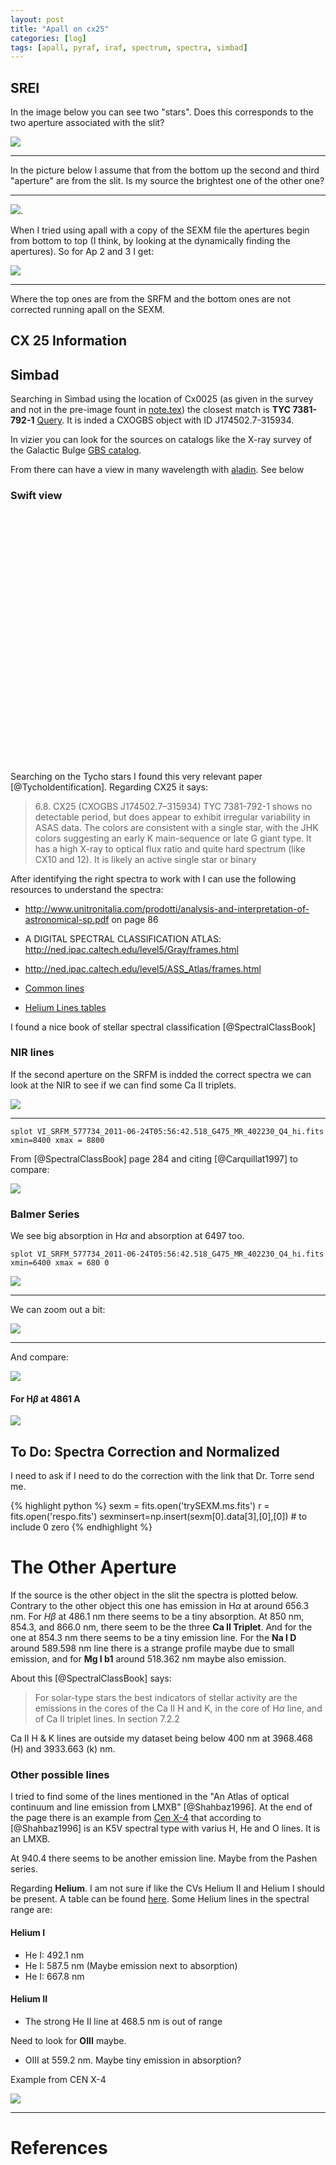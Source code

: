 ```yaml
---
layout: post
title: "Apall on cx25"
categories: [log]
tags: [apall, pyraf, iraf, spectrum, spectra, simbad]
---
```



## SREI

In the image below you can see two "stars". Does this corresponds to the two aperture associated with the slit?



![]({{site.baseurl}}/images/slit25.png) 

- - -

In the picture below I assume that from the bottom up the second and third "aperture" are from the slit. Is my source the brightest one of the other one? 

- - - 

![]({{site.baseurl}}/images/slit25v2.png). 


When I tried using apall with a copy of the SEXM file the apertures begin from bottom to top (I think, by looking at the dynamically finding the apertures). So for Ap 2 and 3 I get:

![]({{site.baseurl}}/images/compareaps25aps2and3.png)

- - - 

Where the top ones are from the SRFM and the bottom ones are not corrected running apall on the SEXM.

## CX 25 Information

## Simbad

Searching in Simbad using the location of Cx0025 (as given in the survey and not in the pre-image fount in [note.tex](https://github.com/manuelmarcano22/VIMOSReduced/blob/master/note.tex)) the closest match is **TYC 7381-792-1** [Query](http://simbad.u-strasbg.fr/simbad/sim-id?Ident=%407402272&Name=TYC%207381-792-1&submit=submit). It is inded a CXOGBS object with ID J174502.7-315934. 

In vizier you can look for the sources on catalogs like the X-ray survey of the Galactic Bulge [GBS catalog](http://vizier.u-strasbg.fr/viz-bin/VizieR?-source=J/ApJS/210/18).

From there can have a view in many wavelength with [aladin](http://aladin.u-strasbg.fr/AladinLite/?target=17%2045%202.780-31%2059%2035.00&fov=8.31&survey=JAXA%2FP%2FSWIFT_BAT_FLUX). See below

### Swift view

<link rel="stylesheet" href="http://aladin.u-strasbg.fr/AladinLite/api/v2/latest/aladin.min.css" />
<script type="text/javascript" src="http://code.jquery.com/jquery-1.9.1.min.js" charset="utf-8"></script>
<div id="aladin-lite-div" style="width:400px;height:400px;"></div>
<script type="text/javascript" src="http://aladin.u-strasbg.fr/AladinLite/api/v2/latest/aladin.min.js" charset="utf-8"></script>
<script type="text/javascript">
var aladin = A.aladin("#aladin-lite-div", {survey: "JAXA/P/SWIFT_BAT_FLUXP/DSS2/color", fov: 8.31, target: "17 45 2.780-31 59 35.00"});
</script>

Searching on the Tycho stars I found this very relevant paper [@TychoIdentification]. Regarding CX25 it says:


> 6.8. CX25 (CXOGBS J174502.7–315934)
> TYC 7381-792-1 shows no detectable period, but does
> appear to exhibit irregular variability in ASAS data. The
> colors are consistent with a single star, with the JHK
> colors suggesting an early K main-sequence or late G
> giant type. It has a high X-ray to optical flux ratio and
> quite hard spectrum (like CX10 and 12). It is likely an
> active single star or binary


After identifying the right spectra to work with I can use the following resources to understand the spectra:


- http://www.unitronitalia.com/prodotti/analysis-and-interpretation-of-astronomical-sp.pdf on page 86

- A DIGITAL SPECTRAL CLASSIFICATION ATLAS: http://ned.ipac.caltech.edu/level5/Gray/frames.html

-  http://ned.ipac.caltech.edu/level5/ASS_Atlas/frames.html

- [Common lines](http://www.star.ucl.ac.uk/~msw/lines.html)

- [Helium Lines tables](http://physics.nist.gov/PhysRefData/Handbook/Tables/heliumtable2.htm)

I found a nice book of stellar spectral classification [@SpectralClassBook]


### NIR lines

If the second aperture on the SRFM is indded the correct spectra we can look at the NIR to see if we can find some Ca II triplets.

![]({{site.baseurl}}/images/cx25NIRlines.png) 

- - - 

`splot VI_SRFM_577734_2011-06-24T05:56:42.518_G475_MR_402230_Q4_hi.fits xmin=8400 xmax = 8800`

From [@SpectralClassBook] page 284 and citing [@Carquillat1997] to compare:

![]({{site.baseurl}}/images/gandknir.png)

### Balmer Series

We see big absorption in H$\alpha$ and absorption at 6497 too. 


`splot VI_SRFM_577734_2011-06-24T05:56:42.518_G475_MR_402230_Q4_hi.fits xmin=6400 xmax = 680
0`

![]({{site.baseurl}}/images/c25halpha.png)

- - - 

We can zoom out a bit:


![]({{site.baseurl}}/images/cx25optical.png)

- - - 

And compare:


![]({{site.baseurl}}/images/gandkopticalbook.png)

#### For H$\beta$ at 4861 A

![]({{site.baseurl}}/images/cx25beta.png)

## To Do: Spectra Correction and Normalized

I need to ask if I need to do the correction with the link that Dr. Torre send me.

{% highlight python %}
sexm = fits.open('trySEXM.ms.fits')
r = fits.open('respo.fits')
sexminsert=np.insert(sexm[0].data[3],[0],[0]) # to include 0 zero
{% endhighlight %}


# The Other Aperture


If the source is the other object in the slit the spectra is plotted below. Contrary to the other object this one has emission in  H$\alpha$ at around 656.3 nm. For $H\beta$ at 486.1 nm there seems to be a tiny absorption. At 850 nm, 854.3, and 866.0 nm, there seem to be the three **Ca II Triplet**. And for the one at 854.3 nm there seems to be a tiny emission line. For the **Na I D** around 589.598 nm  line there is a strange profile maybe due to small emission, and for **Mg I b1** around 518.362 nm maybe also emission.  

About this [@SpectralClassBook] says:

> For solar-type stars the best indicators of stellar activity are the emissions in the cores of the Ca II H and K, in the core of H$\alpha$ line, and of Ca II triplet lines. In section 7.2.2 

Ca II H & K lines are outside my dataset being below 400 nm at 3968.468 (H) and 3933.663 (k) nm. 

### Other possible lines

I tried to find some of the lines mentioned in the "An Atlas of optical continuum and line emission from LMXB" [@Shahbaz1996]. At the end of the page there is an example from [Cen X-4](http://simbad.u-strasbg.fr/simbad/sim-basic?Ident=Cen+X-4&submit=SIMBAD+search) that according to [@Shahbaz1996] is an K5V spectral type with varius H, He and O lines. It is an LMXB.

At 940.4 there seems to be another emission line. Maybe from the Pashen series.

Regarding **Helium**. I am not sure if like the CVs Helium II and Helium I should be present. A table can be found [here](http://physics.nist.gov/PhysRefData/Handbook/Tables/heliumtable2.htm). Some Helium lines in the spectral range are:

#### Helium I

* He I: 492.1 nm 
* He I: 587.5 nm  (Maybe emission next to absorption)
* He I: 667.8 nm 

#### Helium II

* The strong He II line at 468.5 nm is out of range 

Need to look for **OIII** maybe. 

* OIII at 559.2 nm. Maybe tiny emission in absorption? 


<script
    src="{{site.baseurl}}/images/bokehgraphs/spectraap2cx25.js"
    id="f7e81da9-3760-4cb2-a8bb-2a33f908d8c3"
    data-bokeh-model-id="60f28dc8-0f87-48c3-9143-a19cac57a213"
    data-bokeh-doc-id="4db13c27-df1f-4859-b48e-332b7b666604"
></script>


Example from CEN X-4 

![]({{site.baseurl}}/images/cenx4.png)

- - - 

# References
